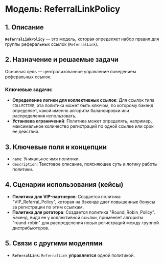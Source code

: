 # Модель: ReferralLinkPolicy

## 1. Описание

**`ReferralLinkPolicy`** — это модель, которая определяет набор правил для группы реферальных ссылок (`ReferralLink`).

## 2. Назначение и решаемые задачи

Основная цель — централизованное управление поведением реферальных ссылок.

### Ключевые задачи:
- **Определение логики для коллективных ссылок**: Для ссылок типа `COLLECTIVE`, эта политика может быть ключом, по которому бэкенд определяет, какой именно алгоритм балансировки или распределения использовать.
- **Установка ограничений**: Политика может определять, например, максимальное количество регистраций по одной ссылке или срок ее действия.

## 3. Ключевые поля и концепции

- `name`: Уникальное имя политики.
- `description`: Текстовое описание, поясняющее суть и логику работы политики.

## 4. Сценарии использования (кейсы)

- **Политика для VIP-партнеров**: Создается политика "VIP_Referral_Policy", которая на бэкенде дает повышенные бонусы за регистрации по этим ссылкам.
- **Политика для ротатора**: Создается политика "Round_Robin_Policy". Бэкенд, видя ее у коллективной ссылки, применяет алгоритм "round-robin" для распределения новых регистраций между группой дистрибьюторов.

## 5. Связи с другими моделями

- **`ReferralLink`**: `ReferralLink` **управляется** одной политикой.
